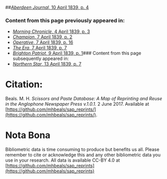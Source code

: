 ##[*Aberdeen Journal*, 10 April 1839, p. 4](https://mhbeals.github.io/sap_html/Aberdeen-Journal/Aberdeen-Journal-10-April-1839-p-4)

### Content from this page previously appeared in:
+ [*Morning Chronicle*, 4 April 1839, p. 3](https://mhbeals.github.io/sap_html/Morning-Chronicle/Morning-Chronicle-4-April-1839-p-3)
+ [*Champion*, 7 April 1839, p. 2](https://mhbeals.github.io/sap_html/Champion/Champion-7-April-1839-p-2)
+ [*Operative*, 7 April 1839, p. 16](https://mhbeals.github.io/sap_html/Operative/Operative-7-April-1839-p-16)
+ [*The Era*, 7 April 1839, p. 7](https://mhbeals.github.io/sap_html/The-Era/The-Era-7-April-1839-p-7)
+ [*Brighton Patriot*, 9 April 1839, p. 1](https://mhbeals.github.io/sap_html/Brighton-Patriot/Brighton-Patriot-9-April-1839-p-1)### Content from this page subsequently appeared in:
+ [*Northern Star*, 13 April 1839, p. 7](https://mhbeals.github.io/sap_html/Northern-Star/Northern-Star-13-April-1839-p-7)
                    
# Citation: 

Beals. M. H. *Scissors and Paste Database: A Map of Reprinting and Reuse in the Anglophone Newspaper Press v.1.0.1.* 2 June 2017. Available at [https://github.com/mhbeals/sap_reprints/](https://github.com/mhbeals/sap_reprints/). 
                    
# Nota Bona

Bibliometric data is time consuming to produce but benefits us all. Please remember to cite or acknowledge this and any other bibliometric data you use in your research. All data is available CC-BY 4.0 at [https://github.com/mhbeals/sap_reprints](https://github.com/mhbeals/sap_reprints)